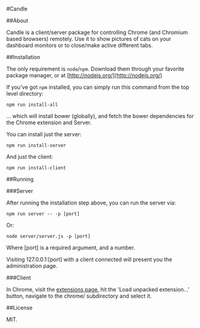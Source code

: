 #Candle

##About

Candle is a client/server package for controlling Chrome (and Chromium based browsers) remotely. 
Use it to show pictures of cats on your dashboard monitors or to close/make active different tabs.

##Installation

The only requirement is `node`/`npm`. Download them through your favorite package manager, or at [http://nodejs.org/](http://nodejs.org/)

If you've got `npm` installed, you can simply run this command from the top level directory:

	npm run install-all

… which will install bower (globally), and fetch the bower dependencies for the Chrome extension and Server.

You can install just the server:

	npm run install-server

And just the client:

	npm run install-client

##Running

###Server

After running the installation step above, you can run the server via:

	npm run server -- -p [port]

Or:

	node server/server.js -p [port]

Where [port] is a required argument, and a number.

Visiting 127.0.0.1:[port] with a client connected will present you the administration page.

###Client

In Chrome, visit the [extensions page](chrome://extensions/), hit the 'Load unpacked extension…' button, navigate to the chrome/ subdirectory and select it.

##License

MIT. 
